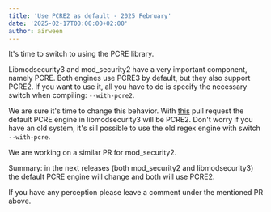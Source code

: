 ```yaml
---
title: 'Use PCRE2 as default - 2025 February'
date: '2025-02-17T00:00:00+02:00'
author: airween
---
```


It's time to switch to using the PCRE library.

<!--more-->

Libmodsecurity3 and mod_security2 have a very important component, namely PCRE. Both engines use PCRE3 by default, but they also support PCRE2. If you want to use it, all you have to do is specify the necessary switch when compiling: `--with-pcre2`.

We are sure it's time to change this behavior. With [this](https://github.com/owasp-modsecurity/ModSecurity/pull/3321) pull request the default PCRE engine in libmodsecurity3 will be PCRE2. Don't worry if you have an old system, it's sill possible to use the old regex engine with switch `--with-pcre`.

We are working on a similar PR for mod_security2.

Summary: in the next releases (both mod_security2 and libmodsecurity3) the default PCRE engine will change and both will use PCRE2.

If you have any perception please leave a comment under the mentioned PR above.
